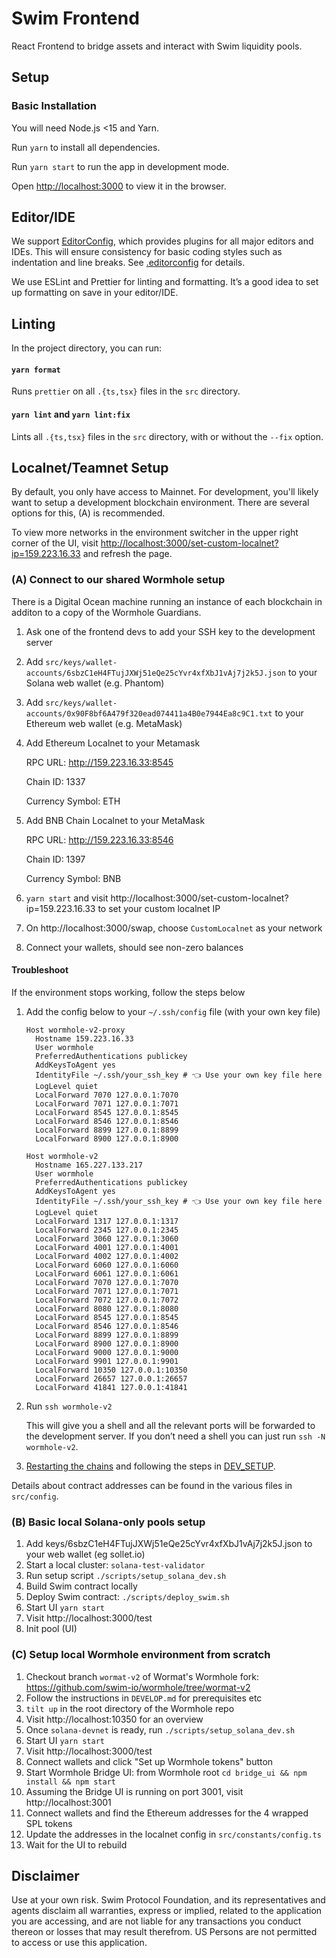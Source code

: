 # Swim Frontend

React Frontend to bridge assets and interact with Swim liquidity pools.

## Setup

### Basic Installation

You will need Node.js <15 and Yarn.

Run `yarn` to install all dependencies.

Run `yarn start` to run the app in development mode.

Open [http://localhost:3000](http://localhost:3000) to view it in the browser.

## Editor/IDE

We support [EditorConfig](https://editorconfig.org/), which provides plugins for all major editors and IDEs. This will ensure consistency for basic coding styles such as indentation and line breaks. See [.editorconfig](.editorconfig) for details.

We use ESLint and Prettier for linting and formatting. It’s a good idea to set up formatting on save in your editor/IDE.

## Linting

In the project directory, you can run:

#### `yarn format`

Runs `prettier` on all `.{ts,tsx}` files in the `src` directory.

#### `yarn lint` and `yarn lint:fix`

Lints all `.{ts,tsx}` files in the `src` directory, with or without the `--fix` option.

## Localnet/Teamnet Setup

By default, you only have access to Mainnet. For development, you'll likely want to setup a development blockchain environment. There are several options for this, (A) is recommended.

To view more networks in the environment switcher in the upper right corner of the UI, visit [http://localhost:3000/set-custom-localnet?ip=159.223.16.33](http://localhost:3000/set-custom-localnet?ip=159.223.16.33) and refresh the page.

### (A) Connect to our shared Wormhole setup

There is a Digital Ocean machine running an instance of each blockchain in additon to a copy of the Wormhole Guardians.

1. Ask one of the frontend devs to add your SSH key to the development server
1. Add `src/keys/wallet-accounts/6sbzC1eH4FTujJXWj51eQe25cYvr4xfXbJ1vAj7j2k5J.json` to your Solana web wallet (e.g. Phantom)
1. Add `src/keys/wallet-accounts/0x90F8bf6A479f320ead074411a4B0e7944Ea8c9C1.txt` to your Ethereum web wallet (e.g. MetaMask)
1. Add Ethereum Localnet to your Metamask

   RPC URL: http://159.223.16.33:8545

   Chain ID: 1337

   Currency Symbol: ETH

1. Add BNB Chain Localnet to your MetaMask

   RPC URL: http://159.223.16.33:8546

   Chain ID: 1397

   Currency Symbol: BNB

1. `yarn start` and visit http://localhost:3000/set-custom-localnet?ip=159.223.16.33 to set your custom localnet IP
1. On http://localhost:3000/swap, choose `CustomLocalnet` as your network
1. Connect your wallets, should see non-zero balances

#### Troubleshoot

If the environment stops working, follow the steps below

1. Add the config below to your `~/.ssh/config` file (with your own key file)

   ```ssh-config
   Host wormhole-v2-proxy
     Hostname 159.223.16.33
     User wormhole
     PreferredAuthentications publickey
     AddKeysToAgent yes
     IdentityFile ~/.ssh/your_ssh_key # 👈 Use your own key file here
     LogLevel quiet
     LocalForward 7070 127.0.0.1:7070
     LocalForward 7071 127.0.0.1:7071
     LocalForward 8545 127.0.0.1:8545
     LocalForward 8546 127.0.0.1:8546
     LocalForward 8899 127.0.0.1:8899
     LocalForward 8900 127.0.0.1:8900

   Host wormhole-v2
     Hostname 165.227.133.217
     User wormhole
     PreferredAuthentications publickey
     AddKeysToAgent yes
     IdentityFile ~/.ssh/your_ssh_key # 👈 Use your own key file here
     LogLevel quiet
     LocalForward 1317 127.0.0.1:1317
     LocalForward 2345 127.0.0.1:2345
     LocalForward 3060 127.0.0.1:3060
     LocalForward 4001 127.0.0.1:4001
     LocalForward 4002 127.0.0.1:4002
     LocalForward 6060 127.0.0.1:6060
     LocalForward 6061 127.0.0.1:6061
     LocalForward 7070 127.0.0.1:7070
     LocalForward 7071 127.0.0.1:7071
     LocalForward 7072 127.0.0.1:7072
     LocalForward 8080 127.0.0.1:8080
     LocalForward 8545 127.0.0.1:8545
     LocalForward 8546 127.0.0.1:8546
     LocalForward 8899 127.0.0.1:8899
     LocalForward 8900 127.0.0.1:8900
     LocalForward 9000 127.0.0.1:9000
     LocalForward 9901 127.0.0.1:9901
     LocalForward 10350 127.0.0.1:10350
     LocalForward 26657 127.0.0.1:26657
     LocalForward 41841 127.0.0.1:41841
   ```

1. Run `ssh wormhole-v2`

   This will give you a shell and all the relevant ports will be forwarded to the development server. If you don’t need a shell you can just run `ssh -N wormhole-v2`.

1. [Restarting the chains](http://localhost:10350/overview) and following the steps in [DEV_SETUP](/docs/DEV_SETUP.md#setting-up-tokens-and-pools).

Details about contract addresses can be found in the various files in `src/config`.

### (B) Basic local Solana-only pools setup

1. Add keys/6sbzC1eH4FTujJXWj51eQe25cYvr4xfXbJ1vAj7j2k5J.json to your web wallet (eg sollet.io)
1. Start a local cluster: `solana-test-validator`
1. Run setup script `./scripts/setup_solana_dev.sh`
1. Build Swim contract locally
1. Deploy Swim contract: `./scripts/deploy_swim.sh`
1. Start UI `yarn start`
1. Visit http://localhost:3000/test
1. Init pool (UI)

### (C) Setup local Wormhole environment from scratch

1. Checkout branch `wormat-v2` of Wormat's Wormhole fork: https://github.com/swim-io/wormhole/tree/wormat-v2
1. Follow the instructions in `DEVELOP.md` for prerequisites etc
1. `tilt up` in the root directory of the Wormhole repo
1. Visit http://localhost:10350 for an overview
1. Once `solana-devnet` is ready, run `./scripts/setup_solana_dev.sh`
1. Start UI `yarn start`
1. Visit http://localhost:3000/test
1. Connect wallets and click "Set up Wormhole tokens" button
1. Start Wormhole Bridge UI: from Wormhole root `cd bridge_ui && npm install && npm start`
1. Assuming the Bridge UI is running on port 3001, visit http://localhost:3001
1. Connect wallets and find the Ethereum addresses for the 4 wrapped SPL tokens
1. Update the addresses in the localnet config in `src/constants/config.ts`
1. Wait for the UI to rebuild

## Disclaimer

Use at your own risk. Swim Protocol Foundation, and its representatives and agents disclaim all warranties, express or implied, related to the application you are accessing, and are not liable for any transactions you conduct thereon or losses that may result therefrom. US Persons are not permitted to access or use this application.
